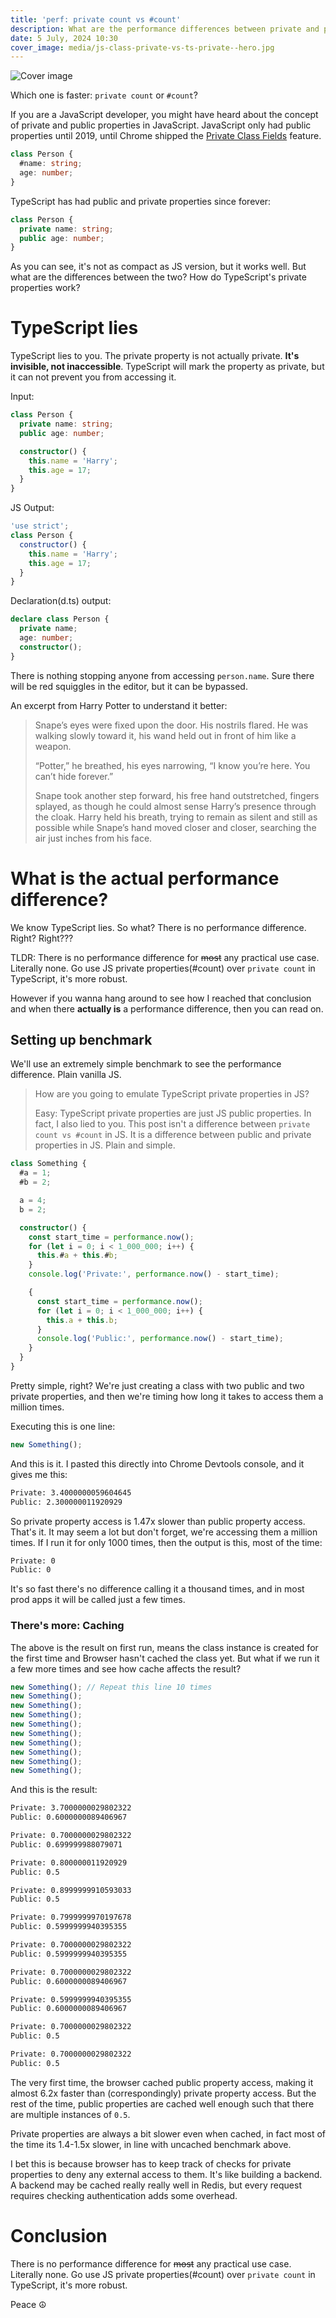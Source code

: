 ```yaml
---
title: 'perf: private count vs #count'
description: What are the performance differences between private and public count in JavaScript?
date: 5 July, 2024 10:30
cover_image: media/js-class-private-vs-ts-private--hero.jpg
---
```


![Cover image](../../static/media/js-class-private-vs-ts-private--hero.jpg)

Which one is faster: `private count` or `#count`?

If you are a JavaScript developer, you might have heard about the concept of private and public properties in JavaScript. JavaScript only had public properties until 2019, until Chrome shipped the [Private Class Fields](https://v8.dev/features/class-fields#private-class-fields) feature.

```ts
class Person {
  #name: string;
  age: number;
}
```

TypeScript has had public and private properties since forever:

```ts
class Person {
  private name: string;
  public age: number;
}
```

As you can see, it's not as compact as JS version, but it works well. But what are the differences between the two? How do TypeScript's private properties work?

# TypeScript lies

TypeScript lies to you. The private property is not actually private. **It's invisible, not inaccessible**. TypeScript will mark the property as private, but it can not prevent you from accessing it.

Input:

```ts
class Person {
  private name: string;
  public age: number;

  constructor() {
    this.name = 'Harry';
    this.age = 17;
  }
}
```

JS Output:

```js
'use strict';
class Person {
  constructor() {
    this.name = 'Harry';
    this.age = 17;
  }
}
```

Declaration(d.ts) output:

```ts
declare class Person {
  private name;
  age: number;
  constructor();
}
```

There is nothing stopping anyone from accessing `person.name`. Sure there will be red squiggles in the editor, but it can be bypassed.

An excerpt from Harry Potter to understand it better:

> Snape’s eyes were fixed upon the door. His nostrils flared. He was walking slowly toward it, his wand held out in front of him like a weapon.
>
> “Potter,” he breathed, his eyes narrowing, “I know you’re here. You can’t hide forever.”
>
> Snape took another step forward, his free hand outstretched, fingers splayed, as though he could almost sense Harry’s presence through the cloak. Harry held his breath, trying to remain as silent and still as possible while Snape’s hand moved closer and closer, searching the air just inches from his face.

# What is the actual performance difference?

We know TypeScript lies. So what? There is no performance difference. Right? Right???

TLDR: There is no performance difference for ~~most~~ any practical use case. Literally none. Go use JS private properties(#count) over `private count` in TypeScript, it's more robust.

However if you wanna hang around to see how I reached that conclusion and when there **actually is** a performance difference, then you can read on.

## Setting up benchmark

We'll use an extremely simple benchmark to see the performance difference. Plain vanilla JS.

> How are you going to emulate TypeScript private properties in JS?
>
> Easy: TypeScript private properties are just JS public properties. In fact, I also lied to you. This post isn't a difference between `private count vs #count` in JS. It is a difference between public and private properties in JS. Plain and simple.

```ts
class Something {
  #a = 1;
  #b = 2;

  a = 4;
  b = 2;

  constructor() {
    const start_time = performance.now();
    for (let i = 0; i < 1_000_000; i++) {
      this.#a + this.#b;
    }
    console.log('Private:', performance.now() - start_time);

    {
      const start_time = performance.now();
      for (let i = 0; i < 1_000_000; i++) {
        this.a + this.b;
      }
      console.log('Public:', performance.now() - start_time);
    }
  }
}
```

Pretty simple, right? We're just creating a class with two public and two private properties, and then we're timing how long it takes to access them a million times.

Executing this is one line:

```ts
new Something();
```

And this is it. I pasted this directly into Chrome Devtools console, and it gives me this:

```txt
Private: 3.4000000059604645
Public: 2.300000011920929
```

So private property access is 1.47x slower than public property access. That's it. It may seem a lot but don't forget, we're accessing them a million times. If I run it for only 1000 times, then the output is this, most of the time:

```txt
Private: 0
Public: 0
```

It's so fast there's no difference calling it a thousand times, and in most prod apps it will be called just a few times.

### There's more: Caching

The above is the result on first run, means the class instance is created for the first time and Browser hasn't cached the class yet. But what if we run it a few more times and see how cache affects the result?

```ts
new Something(); // Repeat this line 10 times
new Something();
new Something();
new Something();
new Something();
new Something();
new Something();
new Something();
new Something();
new Something();
```

And this is the result:

```txt
Private: 3.7000000029802322
Public: 0.6000000089406967

Private: 0.7000000029802322
Public: 0.699999988079071

Private: 0.800000011920929
Public: 0.5

Private: 0.8999999910593033
Public: 0.5

Private: 0.7999999970197678
Public: 0.5999999940395355

Private: 0.7000000029802322
Public: 0.5999999940395355

Private: 0.7000000029802322
Public: 0.6000000089406967

Private: 0.5999999940395355
Public: 0.6000000089406967

Private: 0.7000000029802322
Public: 0.5

Private: 0.7000000029802322
Public: 0.5
```

The very first time, the browser cached public property access, making it almost 6.2x faster than (correspondingly) private property access. But the rest of the time, public properties are cached well enough such that there are multiple instances of `0.5`.

Private properties are always a bit slower even when cached, in fact most of the time its 1.4-1.5x slower, in line with uncached benchmark above.

I bet this is because browser has to keep track of checks for private properties to deny any external access to them. It's like building a backend. A backend may be cached really really well in Redis, but every request requires checking authentication adds some overhead.

# Conclusion

There is no performance difference for ~~most~~ any practical use case. Literally none. Go use JS private properties(#count) over `private count` in TypeScript, it's more robust.

Peace ☮️
